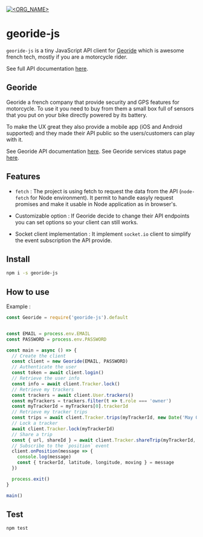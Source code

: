 [![<ORG_NAME>](https://circleci.com/gh/NeilujD/georide-js.svg?style=shield)](<LINK>)


# georide-js

`georide-js` is a tiny JavaScript API client for [Georide](https://georide.fr/) which is awesome french tech, mostly if you are a motorcycle rider.

See full API documentation [here](https://neilujd.github.io/georide-js/).


## Georide

Georide a french company that provide security and GPS features for motorcycle. 
To use it you need to buy from them a small box full of sensors that you put on your bike directly powered by its battery.

To make the UX great they also provide a mobile app (iOS and Android supported) and they made their API public so the users/customers can play with it.

See Georide API documentation [here](https://api.georide.fr/).
See Georide services status page [here](https://status.georide.fr/).


## Features

* `fetch` : The project is using fetch to request the data from the API (`node-fetch` for Node environment). It permit to handle easyly request promises and make it usable in Node application as in browser's.

* Customizable option : If Georide decide to change their API endpoints you can set options so your client can still works.

* Socket client implementation : It implement `socket.io` client to simplify the event subscription the API provide.


## Install

```sh
npm i -s georide-js
```

## How to use

Example :

```js
const Georide = require('georide-js').default


const EMAIL = process.env.EMAIL
const PASSWORD = process.env.PASSWORD

const main = async () => {
  // Create the client
  const client = new Georide(EMAIL, PASSWORD)
  // Authenticate the user
  const token = await client.login()
  // Retrieve the user info
  const info = await client.Tracker.lock()
  // Retrieve my trackers
  const trackers = await client.User.trackers()
  const myTrackers = trackers.filter(t => t.role === 'owner')
  const myTrackerId = myTrackers[0].trackerId
  // Retrieve my tracker trips
  const trips = await client.Tracker.trips(myTrackerId, new Date('May 01, 2019 00:00:00'), Date.now())
  // Lock a tracker
  await client.Tracker.lock(myTrackerId)
  // Share a trip
  const { url, shareId } = await client.Tracker.shareTrip(myTrackerId, {tripId: trips[0].id})
  // Subscribe to the `position` event
  client.onPosition(message => {
    console.log(message)
    const { trackerId, latitude, longitude, moving } = message
  })

  process.exit()
}

main()
```

## Test

```sh
npm test
```
